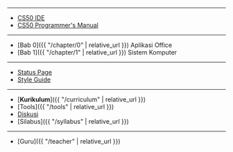 ***

* [CS50 IDE](https://ide.cs50.io/)
* [CS50 Programmer's Manual](https://man.cs50.io/)

***

* [Bab 0]({{ "/chapter/0" | relative_url }}) Aplikasi Office
* [Bab 1]({{ "/chapter/1" | relative_url }}) Sistem Komputer

***

* [Status Page](https://cs50.statuspage.io/)
* [Style Guide](https://cs50.readthedocs.io/style/c/)

***

* [**Kurikulum**]({{ "/curriculum" | relative_url }})
* [Tools]({{ "/tools" | relative_url }})
* [Diskusi](https://www.facebook.com/groups/informatika.sma)
* [Silabus]({{ "/syllabus" | relative_url }})

***

* [Guru]({{ "/teacher" | relative_url }})
